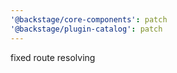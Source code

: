 ```yaml
---
'@backstage/core-components': patch
'@backstage/plugin-catalog': patch
---
```


fixed route resolving

